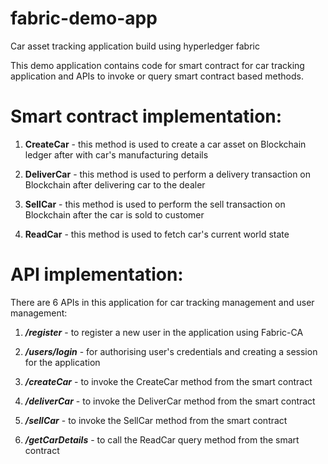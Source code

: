 # fabric-demo-app
Car asset tracking application build using hyperledger fabric

This demo application contains code for smart contract for car tracking application and APIs to invoke or query smart contract based methods.

# Smart contract implementation:

1. **CreateCar** - this method is used to create a car asset on Blockchain ledger after with car's manufacturing details

2. **DeliverCar** - this method is used to perform a delivery transaction on Blockchain after delivering car to the dealer

3. **SellCar** - this method is used to perform the sell transaction on Blockchain after the car is sold to customer

4. **ReadCar** - this method is used to fetch car's current world state


# API implementation: 

There are 6 APIs in this application for car tracking management and user management:

1. _**/register**_ - to register a new user in the application using Fabric-CA 

2. _**/users/login**_ - for authorising user's credentials and creating a session for the application

3. _**/createCar**_ - to invoke the CreateCar method from the smart contract

4. _**/deliverCar**_ - to invoke the DeliverCar method from the smart contract

5. _**/sellCar**_ - to invoke the SellCar method from the smart contract

6. _**/getCarDetails**_ - to call the ReadCar query method from the smart contract
 

